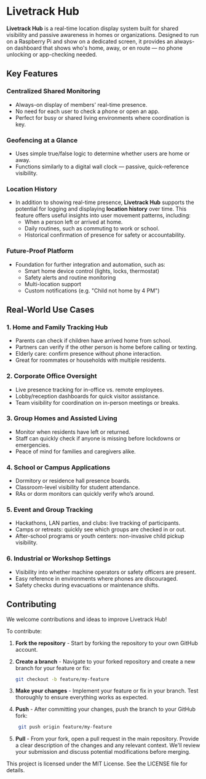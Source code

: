 # Livetrack Hub

**Livetrack Hub** is a real-time location display system built for shared visibility and passive awareness in homes or organizations. Designed to run on a Raspberry Pi and show on a dedicated screen, it provides an always-on dashboard that shows who's home, away, or en route — no phone unlocking or app-checking needed.

## Key Features

### Centralized Shared Monitoring

- Always-on display of members' real-time presence.
- No need for each user to check a phone or open an app.
- Perfect for busy or shared living environments where coordination is key.

### Geofencing at a Glance

- Uses simple true/false logic to determine whether users are home or away.
- Functions similarly to a digital wall clock — passive, quick-reference visibility.

### Location History

- In addition to showing real-time presence, **Livetrack Hub** supports the potential for logging and displaying **location history** over time. This feature offers useful insights into user movement patterns, including:
  - When a person left or arrived at home.
  - Daily routines, such as commuting to work or school.
  - Historical confirmation of presence for safety or accountability.

### Future-Proof Platform

- Foundation for further integration and automation, such as:
  - Smart home device control (lights, locks, thermostat)
  - Safety alerts and routine monitoring
  - Multi-location support
  - Custom notifications (e.g. "Child not home by 4 PM")

## Real-World Use Cases

### 1. Home and Family Tracking Hub
- Parents can check if children have arrived home from school.
- Partners can verify if the other person is home before calling or texting.
- Elderly care: confirm presence without phone interaction.
- Great for roommates or households with multiple residents.

### 2. Corporate Office Oversight
- Live presence tracking for in-office vs. remote employees.
- Lobby/reception dashboards for quick visitor assistance.
- Team visibility for coordination on in-person meetings or breaks.

### 3. Group Homes and Assisted Living
- Monitor when residents have left or returned.
- Staff can quickly check if anyone is missing before lockdowns or emergencies.
- Peace of mind for families and caregivers alike.

### 4. School or Campus Applications
- Dormitory or residence hall presence boards.
- Classroom-level visibility for student attendance.
- RAs or dorm monitors can quickly verify who’s around.

### 5. Event and Group Tracking
- Hackathons, LAN parties, and clubs: live tracking of participants.
- Camps or retreats: quickly see which groups are checked in or out.
- After-school programs or youth centers: non-invasive child pickup visibility.

### 6. Industrial or Workshop Settings
- Visibility into whether machine operators or safety officers are present.
- Easy reference in environments where phones are discouraged.
- Safety checks during evacuations or maintenance shifts.

## Contributing

We welcome contributions and ideas to improve Livetrack Hub!

To contribute:

1. **Fork the repository** - Start by forking the repository to your own GitHub account.

2. **Create a branch** - Navigate to your forked repository and create a new branch for your feature or fix:
   ```bash
   git checkout -b feature/my-feature
   
3. **Make your changes** - Implement your feature or fix in your branch. Test thoroughly to ensure everything works as expected.

4. **Push** - After committing your changes, push the branch to your GitHub fork:
   ```bash
    git push origin feature/my-feature

5. **Pull** - From your fork, open a pull request in the main repository. Provide a clear description of the changes and any relevant context. We'll review your submission and discuss potential modifications before merging.

This project is licensed under the MIT License. See the LICENSE file for details.
